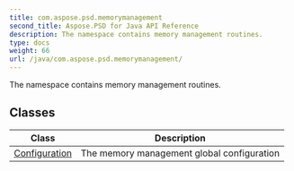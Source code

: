 ```yaml
---
title: com.aspose.psd.memorymanagement
second_title: Aspose.PSD for Java API Reference
description: The namespace contains memory management routines.
type: docs
weight: 66
url: /java/com.aspose.psd.memorymanagement/
---
```



The namespace contains memory management routines.


## Classes

| Class | Description |
| --- | --- |
| [Configuration](../com.aspose.psd.memorymanagement/configuration) | The memory management global configuration |
